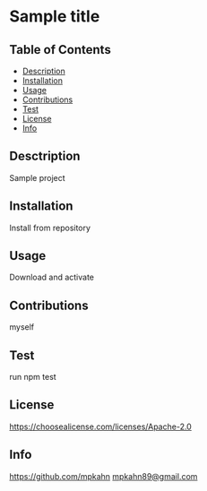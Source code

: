 # Sample title

  ## Table of Contents
* [Description](Description)
* [Installation](Installation)
* [Usage](Usage)
* [Contributions](Contributions)
* [Test](Test)
* [License](License)
* [Info](Info)

## Desctription
Sample project 

## Installation
Install from repository

## Usage
Download and activate

## Contributions
myself

## Test
run npm test

## License
https://choosealicense.com/licenses/Apache-2.0
  
## Info
https://github.com/mpkahn mpkahn89@gmail.com

